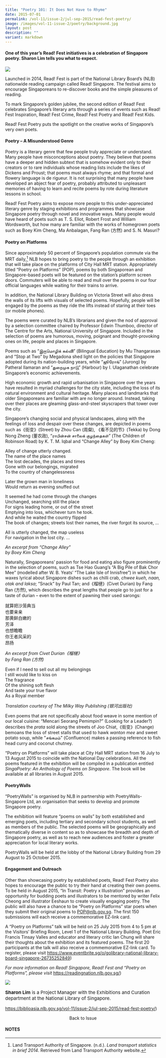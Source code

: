 ```yaml
---
title: "Poetry 101: It Does Not Have to Rhyme"
date: 2015-07-01
permalink: /vol-11/issue-2/jul-sep-2015/read-fest-poetry/
image: /images/vol-11-issue-2/poetry/background.jpg
layout: post
description: ""
variant: markdown
---
```

#### One of this year’s Read! Fest initiatives is a celebration of Singapore poetry. **Sharon Lim** tells you what to expect. 

<img src="/images/vol-11-issue-2/poetry/background.jpg">

Launched in 2014, Read! Fest is part of the National Library Board’s (NLB) nationwide reading campaign called Read! Singapore. The festival aims to encourage Singaporeans to re-discover books and the simple pleasures of reading.

To mark Singapore’s golden jubilee, the second edition of Read! Fest celebrates Singapore’s literary arts through a series of events such as Read! Fest Inspiration, Read! Fest Crime, Read! Fest Poetry and Read! Fest Kids.

Read! Fest Poetry puts the spotlight on the creative works of Singapore’s very own poets. 

#### **Poetry – A Misunderstood Genre**

Poetry is a literary genre that few people truly appreciate or understand. Many people have misconceptions about poetry. They believe that poems have a deeper and hidden subtext that is somehow evident only to their creators or to rare individuals whose reading lists include the likes of Dickens and Proust; that poems must always rhyme; and that formal and flowery language is de rigueur. It is not surprising that many people have developed an abject fear of poetry, probably attributed to unpleasant memories of having to learn and recite poems by rote during literature lessons in school. 

Read! Fest Poetry aims to expose more people to this under-appreciated literary genre by staging exhibitions and programmes that showcase Singapore poetry through novel and innovative ways. Many people would have heard of poets such as T. S. Eliot, Robert Frost and William Wordsworth, but how many are familiar with the works of homegrown poets such as Boey Kim Cheng, Ma Anbalagan, Fang Ran (方然) and S. N. Masuri? 

#### **Poetry on Platforms**

Since approximately 50 percent of Singapore’s population commute via the MRT daily,[^1] NLB hopes to bring poetry to the people through an exhibition that will take place on the platforms of City Hall MRT station. Appropriately titled “Poetry on Platforms” (POP), poems by both Singaporean and Singapore-based poets will be featured on the station’s platform screen doors. Commuters will be able to read and mull over the poems in our four official languages while waiting for their trains to arrive.

In addition, the National Library Building on Victoria Street will also dress the walls of its lifts with visuals of selected poems. Hopefully, people will be engaged by the poems as they ride the lifts instead of staring at their toes (or mobile phones). 

The poems were curated by NLB’s librarians and given the nod of approval by a selection committee chaired by Professor Edwin Thumboo, director of The Centre for the Arts, National University of Singapore. Included in the selection of poems are humorous, moving, poignant and thought-provoking ones on life, people and places in Singapore. 

Poems such as “இருமொழிக் கல்விி” (Bilingual Education) by Mu Thangarasan and “Stop at Two” by Megadona shed light on the policies that Singapore adopted during its nation-building years, while “ஜூரோங்” (Jurong) by Patheral Ilamaran and “துறைமுக நாடுு” (Harbour) by I. Ulaganathan celebrate Singapore’s economic achievements.

High economic growth and rapid urbanisation in Singapore over the years have resulted in myriad challenges for the city state, including the loss of its natural environment and cultural heritage. Many places and landmarks that older Singaporeans are familiar with are no longer around. Instead, taking over their places are gleaming glass-and-steel skyscrapers that tower over the city.

Singapore’s changing social and physical landscapes, along with the feelings of loss and despair over these changes, are depicted in poems such as《街变》(Street) by Zhou Can (周粲), 《看不见的节》(Tekka) by Dong Nong Zheng (董农政), “ராபின்சன் சாலைக்  குழந்தைகள்” (The Children of Robinson Road) by K. T. M. Iqbal and “Change Alley” by Boey Kim Cheng:

Alley of change utterly changed.<br>The name of the place names<br>The lost decades, the places and times <br>Gone with our belongings, migrated <br>To the country of changelessness

Later the grown man in loneliness <br>Would return as evening snuffed out

It seemed he had come through the changes <br>Unchanged, searching still the place <br>For signs leading home, or out of the street <br>Emptying into loss, whichever turn he took. <br>And while he waited the country flipped <br>The book of changes; streets lost their names, the river forgot its source, ...

All is utterly changed, the map useless <br>For navigation in the lost city. ...

<i>An excerpt from “Change Alley” <br>by Boey Kim Cheng</i>

Naturally, Singaporeans’ passion for food and eating also figure prominently in the selection of poems, such as Tse Hao Guang’s “A Big Pile of Bak Chor Mee” (modelled after W. B. Yeats’ “The Lake Isle of Innisfree”) in which he waxes lyrical about Singapore dishes such as chilli crab, <i>chwee kueh, naan, otak and laksa</i>; “Snack” by Paul Tan; and《榴槤》(Civet Durian) by Fang Ran (方然), which describes the great lengths that people go to just for a taste of durian – even to the extent of pawning their used sarongs:

就算把沙笼典当<br>也要亲亲<br>那黄鲜白嫩的<br>芳泽<br>也想瞻瞻<br>你王者风采的<br>昂扬

<i>An excerpt from Civet Durian《榴槤》<br>by Fang Ran (方然)</i>

Even if I need to sell out all my belongings <br>I still would like to kiss on <br>The fragrance <br>Of the shining soft flesh <br>And taste your true flavor <br>As a Royal member

<i>Translation courtesy of The Milky Way Publishing (银河出版社)</i>

Even poems that are not specifically about food weave in some mention of our local cuisine: “Mencari Seorang Pemimpin?” (Looking for a Leader?) describes the <i>prata</i> sold along the streets of Joo Chiat,《街变》(Change) bemoans the loss of street stalls that used to hawk <i>wanton mee</i> and sweet potato soup, while "சங்கமம்” (Confluence) makes a passing reference to fish head curry and coconut chutney.

“Poetry on Platforms” will take place at City Hall MRT station from 16 July to 13 August 2015 to coincide with the National Day celebrations. All the poems featured in the exhibition will be compiled in a publication entitled <i>SingaPoetry: An Anthology of Poems on Singapore</i>. The book will be available at all libraries in August 2015. 

#### **PoetryWalls**

“PoetryWalls” is organised by NLB in partnership with PoetryWalls-Singapore Ltd, an organisation that seeks to develop and promote Singapore poetry.

The exhibition will feature “poems on walls” by both established and emerging poets, including tertiary and secondary school students, as well as members of the public. The selected poems will be geographically and thematically diverse in content so as to showcase the breadth and depth of Singapore poetry, as well as to reach new audiences and foster a greater appreciation for local literary works.

PoetryWalls will be held at the lobby of the National Library Building from 29 August to 25 October 2015.

#### **Engagement and Outreach**

Other than showcasing poetry by established poets, Read! Fest Poetry also hopes to encourage the public to try their hand at creating their own poems. To be held in August 2015, “In Transit: Poetry x Illustration” provides an opportunity for budding poets and illustrators to be mentored by writer Felix Cheong and illustrator Eeshaun to create visually engaging poetry. The public will also have a chance to be “Poetry on Platforms” star poets when they submit their original poems to POP@nlb.gov.sg. The first 150 submissions will each receive a commemorative EZ-link card.

A “Poetry on Platforms” talk will be held on 25 July 2015 from 4 to 5 pm at the Visitors' Briefing Room, Level 1 of the National Library Building. Poet Eric Francis Tinsay Valles and educator and literary critic Ian Chung will share their thoughts about the exhibition and its featured poems. The first 20 participants at the talk will also receive a commemorative EZ-link card. To register, please visit <a href="https://www.eventbrite.sg/o/golibrary-national-library-board-singapore-26735252849">https://www.eventbrite.sg/o/golibrary-national-library-board-singapore-26735252849)

<i>For more information on Read! Singapore, Read! Fest and “Poetry on Platforms”, please visit </i></a><a href="https://readingnation.nlb.gov.sg/">https://readingnation.nlb.gov.sg/)</a>

<img src="/images/vol-11-issue-2/poetry/last_re.jpg">

<p style="font-size:15px;"><b>Sharon Lim</b> is a Project Manager with the Exhibitions and Curation department at the National Library of Singapore.</p>

<a href="https://biblioasia.nlb.gov.sg/vol-11/issue-2/jul-sep-2015/read-fest-poetry/">https://biblioasia.nlb.gov.sg/vol-11/issue-2/jul-sep-2015/read-fest-poetry/)</a><center>Back to Issue</center>

#### **NOTES**

[^1]: Land Transport Authority of Singapore. (n.d.). <i>Land transport statistics in brief 2014</i>. Retrieved from Land Transport Authority website.